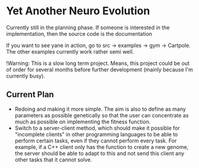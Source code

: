 # Yet Another Neuro Evolution

Currently still in the planning phase. If someone is interested in the implementation, then the source code is the documentation

If you want to see yane in action, go to src -> examples -> gym -> Cartpole. The other examples currently work rather semi well.

!Warning: This is a slow long term project. Means, this project could be out of order for several months before further development (mainly because I'm currently busy).

## Current Plan
- Redoing and making it more simple. The aim is also to define as many parameters as possible genetically so that the user can concentrate as much as possible on implementing the fitness function.
- Switch to a server-client method, which should make it possible for "incomplete clients" in other programming languages to be able to perform certain tasks, even if they cannot perform every task. For example, if a C++ client only has the function to create a new genome, the server should be able to adapt to this and not send this client any other tasks that it cannot solve.
